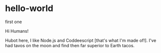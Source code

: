 # hello-world
first one

Hi Humans!

Hubot here, I like Node.js and Coddeescript [that's what I'm made of!].
I've had tavos on the moon and find then far superior to Earth tacos.
